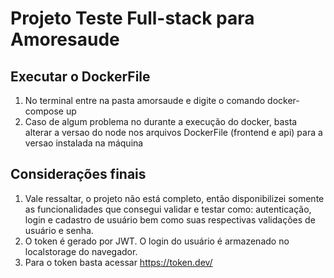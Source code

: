 # Projeto Teste Full-stack para Amoresaude

## Executar o DockerFile
1. No terminal entre na pasta amorsaude e digite o comando docker-compose up
2. Caso de algum problema no durante a execução do docker, basta alterar a versao do node nos arquivos DockerFile (frontend e api) para a versao instalada na máquina

## Considerações finais
1. Vale ressaltar, o projeto não está completo, então disponibilizei somente as funcionalidades que consegui validar e testar como: autenticação, login e cadastro de usuário bem
    como suas respectivas validações de usuário e senha.
2. O token é gerado por JWT. O login do usuário é armazenado no localstorage do navegador. 
3. Para o token basta acessar https://token.dev/